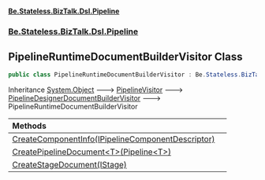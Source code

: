 #### [Be.Stateless.BizTalk.Dsl.Pipeline](README.md 'README')
### [Be.Stateless.BizTalk.Dsl.Pipeline](Be.Stateless.BizTalk.Dsl.Pipeline.md 'Be.Stateless.BizTalk.Dsl.Pipeline')

## PipelineRuntimeDocumentBuilderVisitor Class

```csharp
public class PipelineRuntimeDocumentBuilderVisitor : Be.Stateless.BizTalk.Dsl.Pipeline.PipelineDesignerDocumentBuilderVisitor
```

Inheritance [System.Object](https://docs.microsoft.com/en-us/dotnet/api/System.Object 'System.Object') &#129106; [PipelineVisitor](PipelineVisitor.md 'Be.Stateless.BizTalk.Dsl.Pipeline.PipelineVisitor') &#129106; [PipelineDesignerDocumentBuilderVisitor](PipelineDesignerDocumentBuilderVisitor.md 'Be.Stateless.BizTalk.Dsl.Pipeline.PipelineDesignerDocumentBuilderVisitor') &#129106; PipelineRuntimeDocumentBuilderVisitor

| Methods | |
| :--- | :--- |
| [CreateComponentInfo(IPipelineComponentDescriptor)](PipelineRuntimeDocumentBuilderVisitor.CreateComponentInfo(IPipelineComponentDescriptor).md 'Be.Stateless.BizTalk.Dsl.Pipeline.PipelineRuntimeDocumentBuilderVisitor.CreateComponentInfo(Be.Stateless.BizTalk.Dsl.Pipeline.IPipelineComponentDescriptor)') | |
| [CreatePipelineDocument&lt;T&gt;(Pipeline&lt;T&gt;)](PipelineRuntimeDocumentBuilderVisitor.CreatePipelineDocument_T_(Pipeline_T_).md 'Be.Stateless.BizTalk.Dsl.Pipeline.PipelineRuntimeDocumentBuilderVisitor.CreatePipelineDocument<T>(Be.Stateless.BizTalk.Dsl.Pipeline.Pipeline<T>)') | |
| [CreateStageDocument(IStage)](PipelineRuntimeDocumentBuilderVisitor.CreateStageDocument(IStage).md 'Be.Stateless.BizTalk.Dsl.Pipeline.PipelineRuntimeDocumentBuilderVisitor.CreateStageDocument(Be.Stateless.BizTalk.Dsl.Pipeline.IStage)') | |
